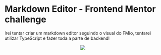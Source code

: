 # Markdown Editor - Frontend Mentor challenge

Irei tentar criar um markdown editor seguindo o visual do FMio, tentarei utilizar TypeScript e fazer toda a parte de backend!

<div align="center"><img src="https://res.cloudinary.com/dz209s6jk/image/upload/q_auto:good,w_900/Challenges/lns5i5jqgoqsbeobhgnc.jpg"></div>
